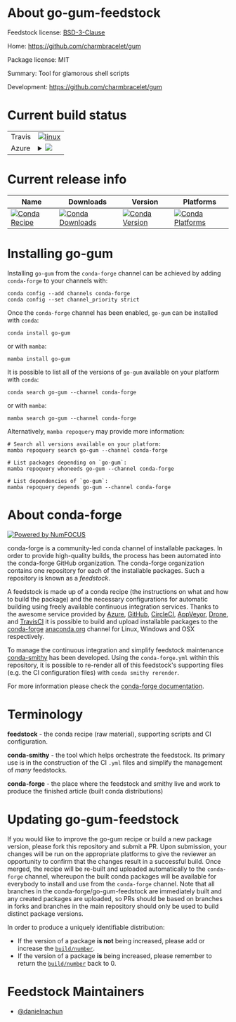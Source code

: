 About go-gum-feedstock
======================

Feedstock license: [BSD-3-Clause](https://github.com/conda-forge/go-gum-feedstock/blob/main/LICENSE.txt)

Home: https://github.com/charmbracelet/gum

Package license: MIT

Summary: Tool for glamorous shell scripts

Development: https://github.com/charmbracelet/gum

Current build status
====================


<table><tr>
    <td>Travis</td>
    <td>
      <a href="https://app.travis-ci.com/conda-forge/go-gum-feedstock">
        <img alt="linux" src="https://img.shields.io/travis/com/conda-forge/go-gum-feedstock/main.svg?label=Linux">
      </a>
    </td>
  </tr>
    
  <tr>
    <td>Azure</td>
    <td>
      <details>
        <summary>
          <a href="https://dev.azure.com/conda-forge/feedstock-builds/_build/latest?definitionId=23448&branchName=main">
            <img src="https://dev.azure.com/conda-forge/feedstock-builds/_apis/build/status/go-gum-feedstock?branchName=main">
          </a>
        </summary>
        <table>
          <thead><tr><th>Variant</th><th>Status</th></tr></thead>
          <tbody><tr>
              <td>linux_64</td>
              <td>
                <a href="https://dev.azure.com/conda-forge/feedstock-builds/_build/latest?definitionId=23448&branchName=main">
                  <img src="https://dev.azure.com/conda-forge/feedstock-builds/_apis/build/status/go-gum-feedstock?branchName=main&jobName=linux&configuration=linux%20linux_64_" alt="variant">
                </a>
              </td>
            </tr><tr>
              <td>linux_aarch64</td>
              <td>
                <a href="https://dev.azure.com/conda-forge/feedstock-builds/_build/latest?definitionId=23448&branchName=main">
                  <img src="https://dev.azure.com/conda-forge/feedstock-builds/_apis/build/status/go-gum-feedstock?branchName=main&jobName=linux&configuration=linux%20linux_aarch64_" alt="variant">
                </a>
              </td>
            </tr><tr>
              <td>linux_ppc64le</td>
              <td>
                <a href="https://dev.azure.com/conda-forge/feedstock-builds/_build/latest?definitionId=23448&branchName=main">
                  <img src="https://dev.azure.com/conda-forge/feedstock-builds/_apis/build/status/go-gum-feedstock?branchName=main&jobName=linux&configuration=linux%20linux_ppc64le_" alt="variant">
                </a>
              </td>
            </tr><tr>
              <td>osx_64</td>
              <td>
                <a href="https://dev.azure.com/conda-forge/feedstock-builds/_build/latest?definitionId=23448&branchName=main">
                  <img src="https://dev.azure.com/conda-forge/feedstock-builds/_apis/build/status/go-gum-feedstock?branchName=main&jobName=osx&configuration=osx%20osx_64_" alt="variant">
                </a>
              </td>
            </tr><tr>
              <td>osx_arm64</td>
              <td>
                <a href="https://dev.azure.com/conda-forge/feedstock-builds/_build/latest?definitionId=23448&branchName=main">
                  <img src="https://dev.azure.com/conda-forge/feedstock-builds/_apis/build/status/go-gum-feedstock?branchName=main&jobName=osx&configuration=osx%20osx_arm64_" alt="variant">
                </a>
              </td>
            </tr><tr>
              <td>win_64</td>
              <td>
                <a href="https://dev.azure.com/conda-forge/feedstock-builds/_build/latest?definitionId=23448&branchName=main">
                  <img src="https://dev.azure.com/conda-forge/feedstock-builds/_apis/build/status/go-gum-feedstock?branchName=main&jobName=win&configuration=win%20win_64_" alt="variant">
                </a>
              </td>
            </tr>
          </tbody>
        </table>
      </details>
    </td>
  </tr>
</table>

Current release info
====================

| Name | Downloads | Version | Platforms |
| --- | --- | --- | --- |
| [![Conda Recipe](https://img.shields.io/badge/recipe-go--gum-green.svg)](https://anaconda.org/conda-forge/go-gum) | [![Conda Downloads](https://img.shields.io/conda/dn/conda-forge/go-gum.svg)](https://anaconda.org/conda-forge/go-gum) | [![Conda Version](https://img.shields.io/conda/vn/conda-forge/go-gum.svg)](https://anaconda.org/conda-forge/go-gum) | [![Conda Platforms](https://img.shields.io/conda/pn/conda-forge/go-gum.svg)](https://anaconda.org/conda-forge/go-gum) |

Installing go-gum
=================

Installing `go-gum` from the `conda-forge` channel can be achieved by adding `conda-forge` to your channels with:

```
conda config --add channels conda-forge
conda config --set channel_priority strict
```

Once the `conda-forge` channel has been enabled, `go-gum` can be installed with `conda`:

```
conda install go-gum
```

or with `mamba`:

```
mamba install go-gum
```

It is possible to list all of the versions of `go-gum` available on your platform with `conda`:

```
conda search go-gum --channel conda-forge
```

or with `mamba`:

```
mamba search go-gum --channel conda-forge
```

Alternatively, `mamba repoquery` may provide more information:

```
# Search all versions available on your platform:
mamba repoquery search go-gum --channel conda-forge

# List packages depending on `go-gum`:
mamba repoquery whoneeds go-gum --channel conda-forge

# List dependencies of `go-gum`:
mamba repoquery depends go-gum --channel conda-forge
```


About conda-forge
=================

[![Powered by
NumFOCUS](https://img.shields.io/badge/powered%20by-NumFOCUS-orange.svg?style=flat&colorA=E1523D&colorB=007D8A)](https://numfocus.org)

conda-forge is a community-led conda channel of installable packages.
In order to provide high-quality builds, the process has been automated into the
conda-forge GitHub organization. The conda-forge organization contains one repository
for each of the installable packages. Such a repository is known as a *feedstock*.

A feedstock is made up of a conda recipe (the instructions on what and how to build
the package) and the necessary configurations for automatic building using freely
available continuous integration services. Thanks to the awesome service provided by
[Azure](https://azure.microsoft.com/en-us/services/devops/), [GitHub](https://github.com/),
[CircleCI](https://circleci.com/), [AppVeyor](https://www.appveyor.com/),
[Drone](https://cloud.drone.io/welcome), and [TravisCI](https://travis-ci.com/)
it is possible to build and upload installable packages to the
[conda-forge](https://anaconda.org/conda-forge) [anaconda.org](https://anaconda.org/)
channel for Linux, Windows and OSX respectively.

To manage the continuous integration and simplify feedstock maintenance
[conda-smithy](https://github.com/conda-forge/conda-smithy) has been developed.
Using the ``conda-forge.yml`` within this repository, it is possible to re-render all of
this feedstock's supporting files (e.g. the CI configuration files) with ``conda smithy rerender``.

For more information please check the [conda-forge documentation](https://conda-forge.org/docs/).

Terminology
===========

**feedstock** - the conda recipe (raw material), supporting scripts and CI configuration.

**conda-smithy** - the tool which helps orchestrate the feedstock.
                   Its primary use is in the construction of the CI ``.yml`` files
                   and simplify the management of *many* feedstocks.

**conda-forge** - the place where the feedstock and smithy live and work to
                  produce the finished article (built conda distributions)


Updating go-gum-feedstock
=========================

If you would like to improve the go-gum recipe or build a new
package version, please fork this repository and submit a PR. Upon submission,
your changes will be run on the appropriate platforms to give the reviewer an
opportunity to confirm that the changes result in a successful build. Once
merged, the recipe will be re-built and uploaded automatically to the
`conda-forge` channel, whereupon the built conda packages will be available for
everybody to install and use from the `conda-forge` channel.
Note that all branches in the conda-forge/go-gum-feedstock are
immediately built and any created packages are uploaded, so PRs should be based
on branches in forks and branches in the main repository should only be used to
build distinct package versions.

In order to produce a uniquely identifiable distribution:
 * If the version of a package **is not** being increased, please add or increase
   the [``build/number``](https://docs.conda.io/projects/conda-build/en/latest/resources/define-metadata.html#build-number-and-string).
 * If the version of a package **is** being increased, please remember to return
   the [``build/number``](https://docs.conda.io/projects/conda-build/en/latest/resources/define-metadata.html#build-number-and-string)
   back to 0.

Feedstock Maintainers
=====================

* [@danielnachun](https://github.com/danielnachun/)

